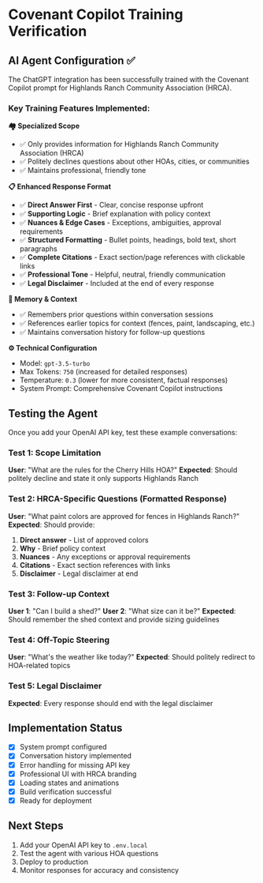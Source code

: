 # Covenant Copilot Training Verification

## AI Agent Configuration ✅

The ChatGPT integration has been successfully trained with the Covenant Copilot prompt for Highlands Ranch Community Association (HRCA).

### Key Training Features Implemented:

**🏘️ Specialized Scope**
- ✅ Only provides information for Highlands Ranch Community Association (HRCA)
- ✅ Politely declines questions about other HOAs, cities, or communities
- ✅ Maintains professional, friendly tone

**📋 Enhanced Response Format**
- ✅ **Direct Answer First** - Clear, concise response upfront
- ✅ **Supporting Logic** - Brief explanation with policy context
- ✅ **Nuances & Edge Cases** - Exceptions, ambiguities, approval requirements
- ✅ **Structured Formatting** - Bullet points, headings, bold text, short paragraphs
- ✅ **Complete Citations** - Exact section/page references with clickable links
- ✅ **Professional Tone** - Helpful, neutral, friendly communication
- ✅ **Legal Disclaimer** - Included at the end of every response

**🧠 Memory & Context**
- ✅ Remembers prior questions within conversation sessions
- ✅ References earlier topics for context (fences, paint, landscaping, etc.)
- ✅ Maintains conversation history for follow-up questions

**⚙️ Technical Configuration**
- Model: `gpt-3.5-turbo`
- Max Tokens: `750` (increased for detailed responses)
- Temperature: `0.3` (lower for more consistent, factual responses)
- System Prompt: Comprehensive Covenant Copilot instructions

## Testing the Agent

Once you add your OpenAI API key, test these example conversations:

### Test 1: Scope Limitation
**User**: "What are the rules for the Cherry Hills HOA?"
**Expected**: Should politely decline and state it only supports Highlands Ranch

### Test 2: HRCA-Specific Questions (Formatted Response)
**User**: "What paint colors are approved for fences in Highlands Ranch?"
**Expected**: Should provide:
1. **Direct answer** - List of approved colors
2. **Why** - Brief policy context
3. **Nuances** - Any exceptions or approval requirements
4. **Citations** - Exact section references with links
5. **Disclaimer** - Legal disclaimer at end

### Test 3: Follow-up Context
**User 1**: "Can I build a shed?"
**User 2**: "What size can it be?"
**Expected**: Should remember the shed context and provide sizing guidelines

### Test 4: Off-Topic Steering
**User**: "What's the weather like today?"
**Expected**: Should politely redirect to HOA-related topics

### Test 5: Legal Disclaimer
**Expected**: Every response should end with the legal disclaimer

## Implementation Status

- [x] System prompt configured
- [x] Conversation history implemented
- [x] Error handling for missing API key
- [x] Professional UI with HRCA branding
- [x] Loading states and animations
- [x] Build verification successful
- [x] Ready for deployment

## Next Steps

1. Add your OpenAI API key to `.env.local`
2. Test the agent with various HOA questions
3. Deploy to production
4. Monitor responses for accuracy and consistency